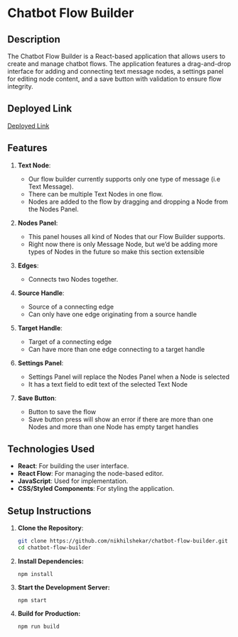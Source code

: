 # Chatbot Flow Builder

## Description

The Chatbot Flow Builder is a React-based application that allows users to create and manage chatbot flows. The application features a drag-and-drop interface for adding and connecting text message nodes, a settings panel for editing node content, and a save button with validation to ensure flow integrity.

## Deployed Link

[Deployed Link](https://bites-chat-bot.netlify.app/)

## Features

1. **Text Node**:

   - Our flow builder currently supports only one type of message (i.e Text Message).
   - There can be multiple Text Nodes in one flow.
   - Nodes are added to the flow by dragging and dropping a Node from the Nodes Panel.

2. **Nodes Panel**:

   - This panel houses all kind of Nodes that our Flow Builder supports.
   - Right now there is only Message Node, but weʼd be adding more types of Nodes in the future so make this section extensible 

3. **Edges**:

   - Connects two Nodes together.

4. **Source Handle**:

   - Source of a connecting edge 
   - Can only have one edge originating from a source handle

5. **Target Handle**:

   - Target of a connecting edge
   - Can have more than one edge connecting to a target handle 

6. **Settings Panel**:

   - Settings Panel will replace the Nodes Panel when a Node is selected
   - It has a text field to edit text of the selected Text Node

7. **Save Button**:

   - Button to save the flow 
   - Save button press will show an error if there are more than one Nodes and more than one Node has empty target handles 


## Technologies Used

- **React**: For building the user interface.
- **React Flow**: For managing the node-based editor.
- **JavaScript**: Used for implementation.
- **CSS/Styled Components**: For styling the application.


## Setup Instructions

1. **Clone the Repository**:

   ```bash
   git clone https://github.com/nikhilshekar/chatbot-flow-builder.git
   cd chatbot-flow-builder
   ```

2. **Install Dependencies:**

   ```
   npm install
   ```

3. **Start the Development Server:**
   ```
   npm start
   ```
4. **Build for Production:**
   ```
   npm run build
   ```



